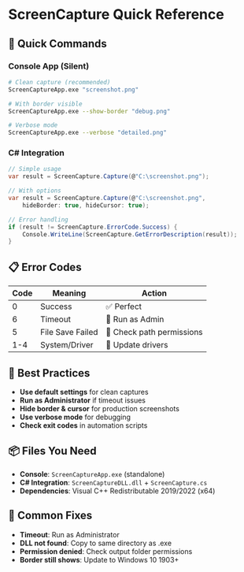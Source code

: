 # ScreenCapture Quick Reference

## 🚀 Quick Commands

### Console App (Silent)
```bash
# Clean capture (recommended)
ScreenCaptureApp.exe "screenshot.png"

# With border visible  
ScreenCaptureApp.exe --show-border "debug.png"

# Verbose mode
ScreenCaptureApp.exe --verbose "detailed.png"
```

### C# Integration
```csharp
// Simple usage
var result = ScreenCapture.Capture(@"C:\screenshot.png");

// With options
var result = ScreenCapture.Capture(@"C:\screenshot.png", 
    hideBorder: true, hideCursor: true);

// Error handling
if (result != ScreenCapture.ErrorCode.Success) {
    Console.WriteLine(ScreenCapture.GetErrorDescription(result));
}
```

## 📋 Error Codes
| Code | Meaning | Action |
|------|---------|---------|
| 0 | Success | ✅ Perfect |
| 6 | Timeout | 🔑 Run as Admin |
| 5 | File Save Failed | 📁 Check path permissions |
| 1-4 | System/Driver | 🔧 Update drivers |

## 🎯 Best Practices
- **Use default settings** for clean captures
- **Run as Administrator** if timeout issues
- **Hide border & cursor** for production screenshots
- **Use verbose mode** for debugging
- **Check exit codes** in automation scripts

## 📦 Files You Need
- **Console**: `ScreenCaptureApp.exe` (standalone)
- **C# Integration**: `ScreenCaptureDLL.dll` + `ScreenCapture.cs`
- **Dependencies**: Visual C++ Redistributable 2019/2022 (x64)

## 🔧 Common Fixes
- **Timeout**: Run as Administrator
- **DLL not found**: Copy to same directory as .exe
- **Permission denied**: Check output folder permissions
- **Border still shows**: Update to Windows 10 1903+
